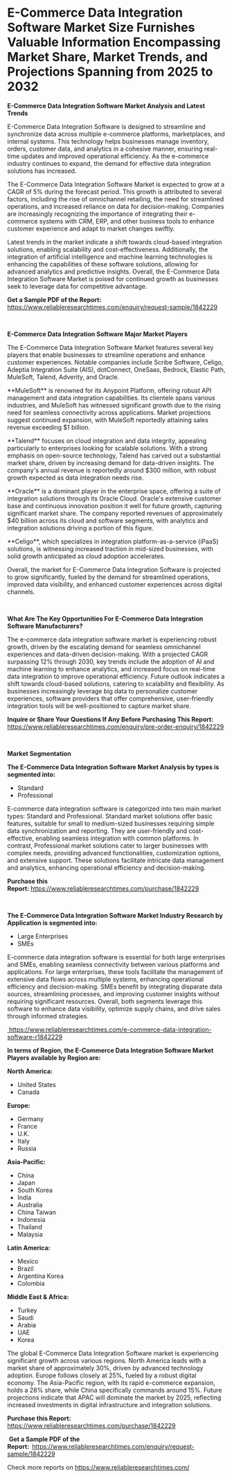 <p><h1>E-Commerce Data Integration Software Market Size Furnishes Valuable Information Encompassing Market Share, Market Trends, and Projections Spanning from 2025 to 2032</h1></p><p><strong>E-Commerce Data Integration Software Market Analysis and Latest Trends</strong></p>
<p><p>E-Commerce Data Integration Software is designed to streamline and synchronize data across multiple e-commerce platforms, marketplaces, and internal systems. This technology helps businesses manage inventory, orders, customer data, and analytics in a cohesive manner, ensuring real-time updates and improved operational efficiency. As the e-commerce industry continues to expand, the demand for effective data integration solutions has increased.</p><p>The E-Commerce Data Integration Software Market is expected to grow at a CAGR of 5% during the forecast period. This growth is attributed to several factors, including the rise of omnichannel retailing, the need for streamlined operations, and increased reliance on data for decision-making. Companies are increasingly recognizing the importance of integrating their e-commerce systems with CRM, ERP, and other business tools to enhance customer experience and adapt to market changes swiftly.</p><p>Latest trends in the market indicate a shift towards cloud-based integration solutions, enabling scalability and cost-effectiveness. Additionally, the integration of artificial intelligence and machine learning technologies is enhancing the capabilities of these software solutions, allowing for advanced analytics and predictive insights. Overall, the E-Commerce Data Integration Software Market is poised for continued growth as businesses seek to leverage data for competitive advantage.</p></p>
<p><strong>Get a Sample PDF of the Report:&nbsp;</strong> <a href="https://www.reliableresearchtimes.com/enquiry/request-sample/1842229?utm_campaign=3281&utm_medium=2&utm_source=Github&utm_content=ia&utm_term=26032025&utm_id=e-commerce-data-integration-software">https://www.reliableresearchtimes.com/enquiry/request-sample/1842229</a></p>
<p>&nbsp;</p>
<p><strong>E-Commerce Data Integration Software Major Market Players</strong></p>
<p><p>The E-Commerce Data Integration Software Market features several key players that enable businesses to streamline operations and enhance customer experiences. Notable companies include Scribe Software, Celigo, Adeptia Integration Suite (AIS), dotConnect, OneSaas, Bedrock, Elastic Path, MuleSoft, Talend, Adverity, and Oracle.</p><p>**MuleSoft** is renowned for its Anypoint Platform, offering robust API management and data integration capabilities. Its clientele spans various industries, and MuleSoft has witnessed significant growth due to the rising need for seamless connectivity across applications. Market projections suggest continued expansion, with MuleSoft reportedly attaining sales revenue exceeding $1 billion.</p><p>**Talend** focuses on cloud integration and data integrity, appealing particularly to enterprises looking for scalable solutions. With a strong emphasis on open-source technology, Talend has carved out a substantial market share, driven by increasing demand for data-driven insights. The company's annual revenue is reportedly around $300 million, with robust growth expected as data integration needs rise.</p><p>**Oracle** is a dominant player in the enterprise space, offering a suite of integration solutions through its Oracle Cloud. Oracle's extensive customer base and continuous innovation position it well for future growth, capturing significant market share. The company reported revenues of approximately $40 billion across its cloud and software segments, with analytics and integration solutions driving a portion of this figure.</p><p>**Celigo**, which specializes in integration platform-as-a-service (iPaaS) solutions, is witnessing increased traction in mid-sized businesses, with solid growth anticipated as cloud adoption accelerates. </p><p>Overall, the market for E-Commerce Data Integration Software is projected to grow significantly, fueled by the demand for streamlined operations, improved data visibility, and enhanced customer experiences across digital channels.</p></p>
<p>&nbsp;</p>
<p><strong>What Are The Key Opportunities For E-Commerce Data Integration Software Manufacturers?</strong></p>
<p><p>The e-commerce data integration software market is experiencing robust growth, driven by the escalating demand for seamless omnichannel experiences and data-driven decision-making. With a projected CAGR surpassing 12% through 2030, key trends include the adoption of AI and machine learning to enhance analytics, and increased focus on real-time data integration to improve operational efficiency. Future outlook indicates a shift towards cloud-based solutions, catering to scalability and flexibility. As businesses increasingly leverage big data to personalize customer experiences, software providers that offer comprehensive, user-friendly integration tools will be well-positioned to capture market share.</p></p>
<p><strong>Inquire or Share Your Questions If Any Before Purchasing This Report:</strong> <a href="https://www.reliableresearchtimes.com/enquiry/pre-order-enquiry/1842229?utm_campaign=3281&utm_medium=2&utm_source=Github&utm_content=ia&utm_term=26032025&utm_id=e-commerce-data-integration-software">https://www.reliableresearchtimes.com/enquiry/pre-order-enquiry/1842229</a></p>
<p>&nbsp;</p>
<p><strong>Market Segmentation</strong></p>
<p><strong>The E-Commerce Data Integration Software Market Analysis by types is segmented into:</strong></p>
<p><ul><li>Standard</li><li>Professional</li></ul></p>
<p><p>E-commerce data integration software is categorized into two main market types: Standard and Professional. Standard market solutions offer basic features, suitable for small to medium-sized businesses requiring simple data synchronization and reporting. They are user-friendly and cost-effective, enabling seamless integration with common platforms. In contrast, Professional market solutions cater to larger businesses with complex needs, providing advanced functionalities, customization options, and extensive support. These solutions facilitate intricate data management and analytics, enhancing operational efficiency and decision-making.</p></p>
<p><strong>Purchase this Report:&nbsp;</strong><a href="https://www.reliableresearchtimes.com/purchase/1842229?utm_campaign=3281&utm_medium=2&utm_source=Github&utm_content=ia&utm_term=26032025&utm_id=e-commerce-data-integration-software">https://www.reliableresearchtimes.com/purchase/1842229</a></p>
<p>&nbsp;</p>
<p><strong>The E-Commerce Data Integration Software Market Industry Research by Application is segmented into:</strong></p>
<p><ul><li>Large Enterprises</li><li>SMEs</li></ul></p>
<p><p>E-commerce data integration software is essential for both large enterprises and SMEs, enabling seamless connectivity between various platforms and applications. For large enterprises, these tools facilitate the management of extensive data flows across multiple systems, enhancing operational efficiency and decision-making. SMEs benefit by integrating disparate data sources, streamlining processes, and improving customer insights without requiring significant resources. Overall, both segments leverage this software to enhance data visibility, optimize supply chains, and drive sales through informed strategies.</p></p>
<p><a href="https://www.reliableresearchtimes.com/e-commerce-data-integration-software-r1842229?utm_campaign=3281&utm_medium=2&utm_source=Github&utm_content=ia&utm_term=26032025&utm_id=e-commerce-data-integration-software">&nbsp;https://www.reliableresearchtimes.com/e-commerce-data-integration-software-r1842229</a></p>
<p><strong>In terms of Region, the E-Commerce Data Integration Software Market Players available by Region are:</strong></p>
<p>
    <p> <strong> North America: </strong>
        <ul>
            <li>United States</li>
            <li>Canada</li>
        </ul>
        </p> 
    <p> <strong> Europe: </strong>
        <ul>
            <li>Germany</li>
            <li>France</li>
            <li>U.K.</li>
            <li>Italy</li>
            <li>Russia</li>
        </ul>
        </p> 
    <p> <strong> Asia-Pacific: </strong>
        <ul>
            <li>China</li>
            <li>Japan</li>
            <li>South Korea</li>
            <li>India</li>
            <li>Australia</li>
            <li>China Taiwan</li>
            <li>Indonesia</li>
            <li>Thailand</li>
            <li>Malaysia</li>
        </ul>
        </p> 
    <p> <strong> Latin America: </strong>
        <ul>
            <li>Mexico</li>
            <li>Brazil</li>
            <li>Argentina Korea</li>
            <li>Colombia</li>
        </ul>
        </p> 
    <p> <strong> Middle East & Africa: </strong>
        <ul>
            <li>Turkey</li>
            <li>Saudi</li>
            <li>Arabia</li>
            <li>UAE</li>
            <li>Korea</li>
        </ul>
    </p>
    </p>
<p><p>The global E-Commerce Data Integration Software market is experiencing significant growth across various regions. North America leads with a market share of approximately 30%, driven by advanced technology adoption. Europe follows closely at 25%, fueled by a robust digital economy. The Asia-Pacific region, with its rapid e-commerce expansion, holds a 28% share, while China specifically commands around 15%. Future projections indicate that APAC will dominate the market by 2025, reflecting increased investments in digital infrastructure and integration solutions.</p></p>
<p><strong>Purchase this Report: </strong><a href="https://www.reliableresearchtimes.com/purchase/1842229?utm_campaign=3281&utm_medium=2&utm_source=Github&utm_content=ia&utm_term=26032025&utm_id=e-commerce-data-integration-software">https://www.reliableresearchtimes.com/purchase/1842229</a></p>
<p>&nbsp;<strong>Get a Sample PDF of the Report:&nbsp;&nbsp;</strong><a href="https://www.reliableresearchtimes.com/enquiry/request-sample/1842229?utm_campaign=3281&utm_medium=2&utm_source=Github&utm_content=ia&utm_term=26032025&utm_id=e-commerce-data-integration-software">https://www.reliableresearchtimes.com/enquiry/request-sample/1842229</a></p>
<p><strong></strong></p>
<p>Check more reports on <a href="https://www.reliableresearchtimes.com/?utm_campaign=3281&utm_medium=2&utm_source=Github&utm_content=ia&utm_term=26032025&utm_id=e-commerce-data-integration-software">https://www.reliableresearchtimes.com/</a></p>